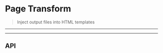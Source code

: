 # Page Transform

> Inject output files into HTML templates 

<? @include {=readme} install.md ?>

***
<!-- @toc -->
***

<? @include {=readme} usage.md ?>

## API

<? @exec mkapi src/index.js --level=3 ?>

<? @include ../../../packages/trucks-compiler/doc/readme/license.md ?>
<? @include ../../../packages/trucks-compiler/doc/readme/links.md ?>
